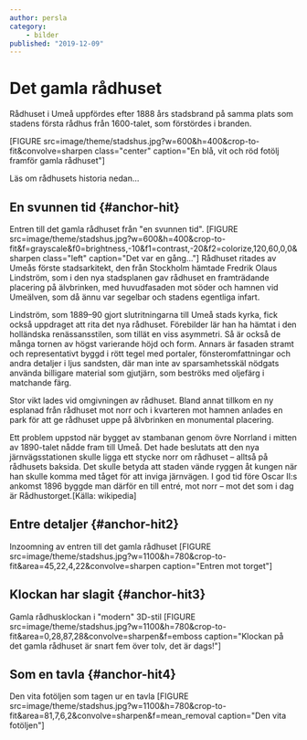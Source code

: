 ```yaml
---
author: persla
category:
    - bilder
published: "2019-12-09"
---
```

Det gamla rådhuset
==================================

Rådhuset i Umeå uppfördes efter 1888 års stadsbrand på samma plats som stadens första rådhus från 1600-talet, som förstördes i branden.

[FIGURE src=image/theme/stadshus.jpg?w=600&h=400&crop-to-fit&convolve=sharpen class="center" caption="En blå, vit och röd fotölj framför gamla rådhuset"]

<!--more-->
Läs om rådhusets historia nedan...



En svunnen tid {#anchor-hit}
-----------------------------------
Entren till det gamla rådhuset från "en svunnen tid".
[FIGURE src=image/theme/stadshus.jpg?w=600&h=400&crop-to-fit&f=grayscale&f0=brightness,-10&f1=contrast,-20&f2=colorize,120,60,0,0&sharpen class="left" caption="Det var en gång..."]
Rådhuset ritades av Umeås förste stadsarkitekt, den från Stockholm hämtade Fredrik Olaus Lindström, som i den nya stadsplanen gav rådhuset en framträdande placering på älvbrinken, med huvudfasaden mot söder och hamnen vid Umeälven, som då ännu var segelbar och stadens egentliga infart.

Lindström, som 1889–90 gjort slutritningarna till Umeå stads kyrka, fick också uppdraget att rita det nya rådhuset. Förebilder lär han ha hämtat i den holländska renässansstilen, som tillät en viss asymmetri. Så är också de många tornen av högst varierande höjd och form. Annars är fasaden stramt och representativt byggd i rött tegel med portaler, fönsteromfattningar och andra detaljer i ljus sandsten, där man inte av sparsamhetsskäl nödgats använda billigare material som gjutjärn, som beströks med oljefärg i matchande färg.

Stor vikt lades vid omgivningen av rådhuset. Bland annat tillkom en ny esplanad från rådhuset mot norr och i kvarteren mot hamnen anlades en park för att ge rådhuset uppe på älvbrinken en monumental placering.

Ett problem uppstod när bygget av stambanan genom övre Norrland i mitten av 1890-talet nådde fram till Umeå. Det hade beslutats att den nya järnvägsstationen skulle ligga ett stycke norr om rådhuset – alltså på rådhusets baksida. Det skulle betyda att staden vände ryggen åt kungen när han skulle komma med tåget för att inviga järnvägen. I god tid före Oscar II:s ankomst 1896 byggde man därför en till entré, mot norr – mot det som i dag är Rådhustorget.[Källa: wikipedia]

Entre detaljer {#anchor-hit2}
-----------------------------------
Inzoomning av entren till det gamla rådhuset
[FIGURE src=image/theme/stadshus.jpg?w=1100&h=780&crop-to-fit&area=45,22,4,22&convolve=sharpen caption="Entren mot torget"]


Klockan har slagit {#anchor-hit3}
-----------------------------------
Gamla rådhusklockan i "modern" 3D-stil
[FIGURE src=image/theme/stadshus.jpg?w=1100&h=780&crop-to-fit&area=0,28,87,28&convolve=sharpen&f=emboss caption="Klockan på det gamla rådhuset är snart fem över tolv, det är dags!"]

Som en tavla {#anchor-hit4}
-----------------------------------

Den vita fotöljen som tagen ur en tavla
[FIGURE src=image/theme/stadshus.jpg?w=1100&h=780&crop-to-fit&area=81,7,6,2&convolve=sharpen&f=mean_removal caption="Den vita fotöljen"]
